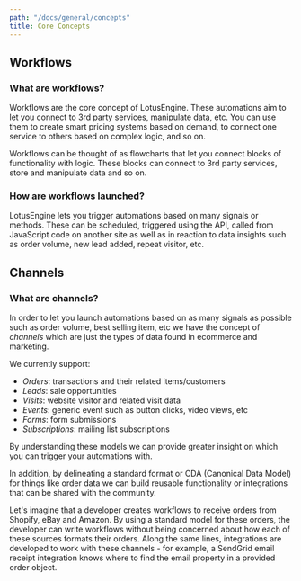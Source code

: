 ```yaml
---
path: "/docs/general/concepts"
title: Core Concepts
---
```


## Workflows


### What are workflows?

Workflows are the core concept of LotusEngine. These automations aim to let you connect to 3rd party services, manipulate data, etc. You can use them to create smart pricing systems based on demand, to connect one service to others based on complex logic, and so on.  

Workflows can be thought of as flowcharts that let you connect blocks of functionality with logic. These blocks can connect to 3rd party services, store and manipulate data and so on.


### How are workflows launched?

LotusEngine lets you trigger automations based on many signals or methods. These can be scheduled, triggered using the API, called from JavaScript code on another site as well as in reaction to data insights such as order volume, new lead added, repeat visitor, etc. 




## Channels


### What are channels?

In order to let you launch automations based on as many signals as possible such as order volume, best selling item, etc we have the concept of _channels_ which are just the types of data found in ecommerce and marketing.

We currently support:

- *Orders*: transactions and their related items/customers
- *Leads*: sale opportunities
- *Visits*: website visitor and related visit data
- *Events*: generic event such as button clicks, video views, etc
- *Forms*: form submissions
- *Subscriptions*: mailing list subscriptions

By understanding these models we can provide greater insight on which you can trigger your automations with.

In addition, by delineating a standard format or CDA (Canonical Data Model) for things like order data we can build reusable functionality or integrations that can be shared with the community.

Let's imagine that a developer creates workflows to receive orders from Shopify, eBay and Amazon. By using a standard model for these orders, the developer can write workflows without being concerned about how each of these sources formats their orders. Along the same lines, integrations are developed to work with these channels - for example, a SendGrid email receipt integration knows where to find the email property in a provided order object.

